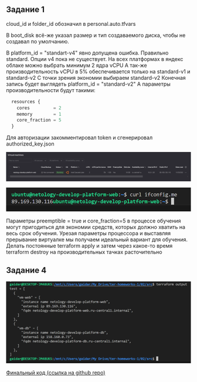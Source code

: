 ## Задание 1

cloud_id и folder_id обозначил в personal.auto.tfvars

В boot_disk всё-же указал размер и тип создаваемого диска, чтобы не создавал по умолчанию.

В platform_id = "standart-v4" явно допущена ошибка. Правильно standard. Опции v4 пока не существует.
На всех платформах в яндекс облаке можно выбрать минимум 2 ядра vCPU
А так-же производительность vCPU в 5% обеспечивается только на standard-v1 и standard-v2
С точки зрения экономии выбираем standard-v2
Конечная запись будет выглядеть platform_id = "standard-v2"
А параметры производительности будут такими:
```js
  resources {
    cores         = 2
    memory        = 1
    core_fraction = 5
  }
```

Для авторизации закомментировал token и сгенерировал authorized_key.json

![alt text](image-2.png)

![alt text](image-3.png)

Параметры preemptible = true и core_fraction=5 в процессе обучения могут пригодиться для экономии средств, которых должно хватить на весь срок обучения. Урезая параметры процессора и выставляя прерывание виртуалке мы получаем идеальный вариант для обучения. Делать постоянные terraform apply и затем через какое-то время terraform destroy на производительных тачках расточительно

## Задание 4

![alt text](image.png)

[Финальный код (ссылка на github repo)](https://github.com/gaidarvu/ter-homeworks/tree/main/02/src)
